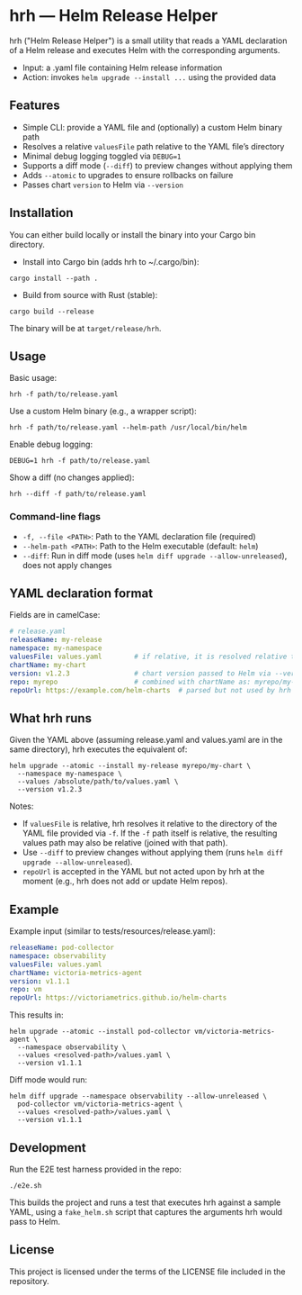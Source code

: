# hrh — Helm Release Helper

hrh ("Helm Release Helper") is a small utility that reads a YAML declaration of a Helm release and executes Helm with the corresponding arguments.

- Input: a .yaml file containing Helm release information
- Action: invokes `helm upgrade --install ...` using the provided data

## Features
- Simple CLI: provide a YAML file and (optionally) a custom Helm binary path
- Resolves a relative `valuesFile` path relative to the YAML file’s directory
- Minimal debug logging toggled via `DEBUG=1`
- Supports a diff mode (`--diff`) to preview changes without applying them
- Adds `--atomic` to upgrades to ensure rollbacks on failure
- Passes chart `version` to Helm via `--version`

## Installation
You can either build locally or install the binary into your Cargo bin directory.

- Install into Cargo bin (adds hrh to ~/.cargo/bin):
```
cargo install --path .
```

- Build from source with Rust (stable):
```
cargo build --release
```
The binary will be at `target/release/hrh`.

## Usage
Basic usage:

```
hrh -f path/to/release.yaml
```

Use a custom Helm binary (e.g., a wrapper script):

```
hrh -f path/to/release.yaml --helm-path /usr/local/bin/helm
```

Enable debug logging:

```
DEBUG=1 hrh -f path/to/release.yaml
```

Show a diff (no changes applied):

```
hrh --diff -f path/to/release.yaml
```

### Command-line flags
- `-f, --file <PATH>`: Path to the YAML declaration file (required)
- `--helm-path <PATH>`: Path to the Helm executable (default: `helm`)
- `--diff`: Run in diff mode (uses `helm diff upgrade --allow-unreleased`), does not apply changes

## YAML declaration format
Fields are in camelCase:

```yaml
# release.yaml
releaseName: my-release
namespace: my-namespace
valuesFile: values.yaml        # if relative, it is resolved relative to this YAML file
chartName: my-chart
version: v1.2.3                # chart version passed to Helm via --version
repo: myrepo                   # combined with chartName as: myrepo/my-chart
repoUrl: https://example.com/helm-charts  # parsed but not used by hrh
```

## What hrh runs
Given the YAML above (assuming release.yaml and values.yaml are in the same directory), hrh executes the equivalent of:

```
helm upgrade --atomic --install my-release myrepo/my-chart \
  --namespace my-namespace \
  --values /absolute/path/to/values.yaml \
  --version v1.2.3
```

Notes:
- If `valuesFile` is relative, hrh resolves it relative to the directory of the YAML file provided via `-f`. If the `-f` path itself is relative, the resulting values path may also be relative (joined with that path).
- Use `--diff` to preview changes without applying them (runs `helm diff upgrade --allow-unreleased`).
- `repoUrl` is accepted in the YAML but not acted upon by hrh at the moment (e.g., hrh does not add or update Helm repos).

## Example
Example input (similar to tests/resources/release.yaml):

```yaml
releaseName: pod-collector
namespace: observability
valuesFile: values.yaml
chartName: victoria-metrics-agent
version: v1.1.1
repo: vm
repoUrl: https://victoriametrics.github.io/helm-charts
```

This results in:

```
helm upgrade --atomic --install pod-collector vm/victoria-metrics-agent \
  --namespace observability \
  --values <resolved-path>/values.yaml \
  --version v1.1.1
```

Diff mode would run:

```
helm diff upgrade --namespace observability --allow-unreleased \
  pod-collector vm/victoria-metrics-agent \
  --values <resolved-path>/values.yaml \
  --version v1.1.1
```

## Development
Run the E2E test harness provided in the repo:

```
./e2e.sh
```

This builds the project and runs a test that executes hrh against a sample YAML, using a `fake_helm.sh` script that captures the arguments hrh would pass to Helm.

## License
This project is licensed under the terms of the LICENSE file included in the repository.
